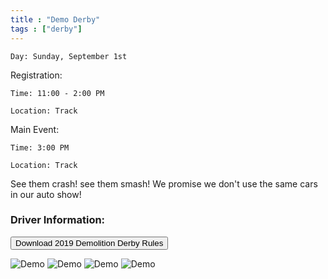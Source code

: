 ```yaml
---
title : "Demo Derby"
tags : ["derby"]
---
```


`Day: Sunday, September 1st`

Registration:

`Time: 11:00 - 2:00 PM` 

`Location: Track`

Main Event:

`Time: 3:00 PM` 

`Location: Track`

See them crash! see them smash! We promise we don't use the same cars in our auto show!

### Driver Information:

<button onclick="window.open('/docs/2019-demolition-derby-rules.pdf')">Download 2019 Demolition Derby Rules <i class="fa fa-file-pdf-o"></i></button>

![Demo](/img/events/demo-derby/demo1.jpg)
![Demo](/img/events/demo-derby/demo2.jpg)
![Demo](/img/events/demo-derby/demo3.jpg)
![Demo](/img/events/demo-derby/demo4.jpg)
